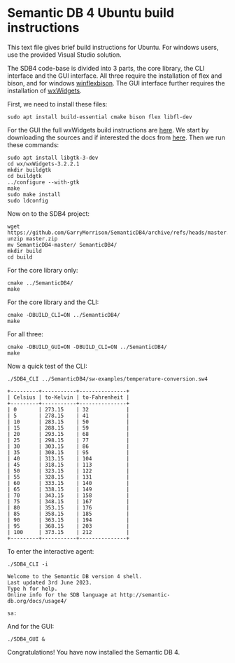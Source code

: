 # Semantic DB 4 Ubuntu build instructions

This text file gives brief build instructions for Ubuntu. For windows users, use the provided Visual Studio solution.

The SDB4 code-base is divided into 3 parts, the core library, the CLI interface and the GUI interface. 
All three require the installation of flex and bison, and for windows [winflexbison](https://github.com/lexxmark/winflexbison).
The GUI interface further requires the installation of [wxWidgets](https://www.wxwidgets.org/).

First, we need to install these files:
```
sudo apt install build-essential cmake bison flex libfl-dev
```

For the GUI the full wxWidgets build instructions are [here](https://wiki.wxwidgets.org/Compiling_and_getting_started). 
We start by downloading the sources and if interested the docs from [here](https://www.wxwidgets.org/downloads/).
Then we run these commands:
```
sudo apt install libgtk-3-dev
cd wx/wxWidgets-3.2.2.1
mkdir buildgtk
cd buildgtk
../configure --with-gtk
make
sudo make install
sudo ldconfig
```

Now on to the SDB4 project:
```
wget https://github.com/GarryMorrison/SemanticDB4/archive/refs/heads/master.zip
unzip master.zip
mv SemanticDB4-master/ SemanticDB4/
mkdir build
cd build
```

For the core library only:
```
cmake ../SemanticDB4/
make
```

For the core library and the CLI:
```
cmake -DBUILD_CLI=ON ../SemanticDB4/
make
```

For all three:
```
cmake -DBUILD_GUI=ON -DBUILD_CLI=ON ../SemanticDB4/
make
```

Now a quick test of the CLI:
```
./SDB4_CLI ../SemanticDB4/sw-examples/temperature-conversion.sw4 

+---------+-----------+---------------+
| Celsius | to-Kelvin | to-Fahrenheit |
+---------+-----------+---------------+
| 0       | 273.15    | 32            |
| 5       | 278.15    | 41            |
| 10      | 283.15    | 50            |
| 15      | 288.15    | 59            |
| 20      | 293.15    | 68            |
| 25      | 298.15    | 77            |
| 30      | 303.15    | 86            |
| 35      | 308.15    | 95            |
| 40      | 313.15    | 104           |
| 45      | 318.15    | 113           |
| 50      | 323.15    | 122           |
| 55      | 328.15    | 131           |
| 60      | 333.15    | 140           |
| 65      | 338.15    | 149           |
| 70      | 343.15    | 158           |
| 75      | 348.15    | 167           |
| 80      | 353.15    | 176           |
| 85      | 358.15    | 185           |
| 90      | 363.15    | 194           |
| 95      | 368.15    | 203           |
| 100     | 373.15    | 212           |
+---------+-----------+---------------+
```

To enter the interactive agent:
```
./SDB4_CLI -i

Welcome to the Semantic DB version 4 shell.
Last updated 3rd June 2023.
Type h for help.
Online info for the SDB language at http://semantic-db.org/docs/usage4/

sa: 
```

And for the GUI:
```
./SDB4_GUI &
```

Congratulations! You have now installed the Semantic DB 4.
